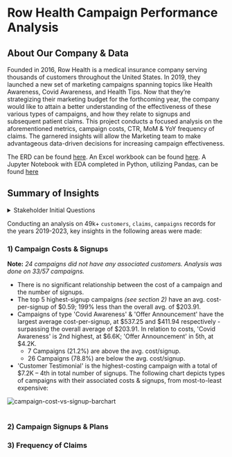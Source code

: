# Row Health Campaign Performance Analysis

## About Our Company & Data
Founded in 2016, Row Health is a medical insurance company serving thousands of customers throughout the United States. In 2019, they launched a new set of marketing campaigns spanning topics like Health Awareness, Covid Awareness, and Health Tips. Now that they’re strategizing their marketing budget for the forthcoming year, the company would like to attain a better understanding of the effectiveness of these various types of campaigns, and how they relate to signups and subsequent patient claims. This project conducts a focused analysis on the aforementioned metrics, campaign costs, CTR, MoM & YoY frequency of claims. The garnered insights will allow the Marketing team to make advantageous data-driven decisions for increasing campaign effectiveness.


The ERD can be found [here](https://github.com/tseales/rowhealth-campaign-analysis/blob/f4ac1220566dfc81dff4621e1ab8e0c0d74618e0/artifacts/ERD.md). An Excel workbook can be found [here](https://github.com/tseales/rowhealth-campaign-analysis/blob/f4ac1220566dfc81dff4621e1ab8e0c0d74618e0/artifacts/Row%20Health%20Data.xlsx). A Jupyter Notebook with EDA completed in Python, utilizing Pandas, can be found [here](https://github.com/tseales/rowhealth-campaign-analysis/blob/c99580226f8eecbb4127696215eb2edf0f78d7ea/artifacts/rowhealth-camp-performance-eda.ipynb)

## Summary of Insights
<details>
<summary>Stakeholder Initial Questions</summary>
  1. Which campaigns resulted in the highest number of signups?</br>
  2. How does the type of campaign correlate with the type of plan chosen?</br>
  3. How does the cost of a campaign relate to the number of signups?</br>
  4. What do claims look like for customers acquired through certain campaign groupings?
</details>

Conducting an analysis on 49k+ `customers`, `claims`, `campaigns` records for the years 2019-2023, key insights in the following areas were made:
### 1) Campaign Costs & Signups
**Note:** *24 campaigns did not have any associated customers. Analysis was done on 33/57 campaigns.*
- There is no significant relationship between the cost of a campaign and the number of signups.
- The top 5 highest-signup campaigns *(see section 2)* have an avg. cost-per-signup of $0.59; 199% less than the overall avg. of $203.91.
- Campaigns of type 'Covid Awareness' & 'Offer Announcement' have the largest average cost-per-signup, at $537.25 and $411.94 respectively - surpassing the overall average of $203.91. In relation to costs, 'Covid Awareness' is 2nd highest, at $6.6K; 'Offer Announcement' in 5th, at $4.2K.
  - 7 Campaigns (21.2%) are above the avg. cost/signup.
  - 26 Campaigns (78.8%) are below the avg. cost/signup.
- 'Customer Testimonial' is the highest-costing campaign with a total of $7.2K &ndash; 4th in total number of signups. The following chart depicts types of campaigns with their associated costs & signups, from most-to-least expensive:

![campaign-cost-vs-signup-barchart](https://github.com/user-attachments/assets/bf71ff58-3376-459f-9a20-5c0c2c886f6e)
</br></br>

### 2) Campaign Signups & Plans


### 3) Frequency of Claims

